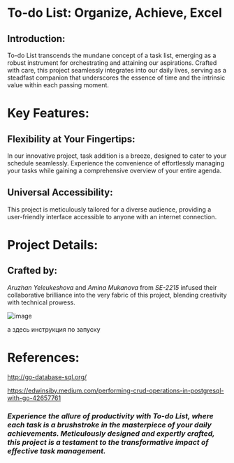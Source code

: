 # To-do List: Organize, Achieve, Excel


## Introduction:

To-do List transcends the mundane concept of a task list, emerging as a robust instrument for orchestrating and attaining our aspirations. Crafted with care, this project seamlessly integrates into our daily lives, serving as a steadfast companion that underscores the essence of time and the intrinsic value within each passing moment.

# Key Features:

## Flexibility at Your Fingertips: 

In our innovative project, task addition is a breeze, designed to cater to your schedule seamlessly. Experience the convenience of effortlessly managing your tasks while gaining a comprehensive overview of your entire agenda.

## Universal Accessibility: 

This project is meticulously tailored for a diverse audience, providing a user-friendly interface accessible to anyone with an internet connection.

# Project Details:

## Crafted by: 
*Aruzhan Yeleukeshova* and *Amina Mukanova* from *SE-2215* infused their collaborative brilliance into the very fabric of this project, blending creativity with technical prowess.


![image](https://github.com/mukanovaamina/go2/assets/130199707/f961a9fa-ec1e-4f2e-8bea-00d929db6c1d)


а здесь инструкция по запуску





# References:

   http://go-database-sql.org/
   
   https://edwinsiby.medium.com/performing-crud-operations-in-postgresql-with-go-42657761

   

### *Experience the allure of productivity with To-do List, where each task is a brushstroke in the masterpiece of your daily achievements. Meticulously designed and expertly crafted, this project is a testament to the transformative impact of effective task management.*



